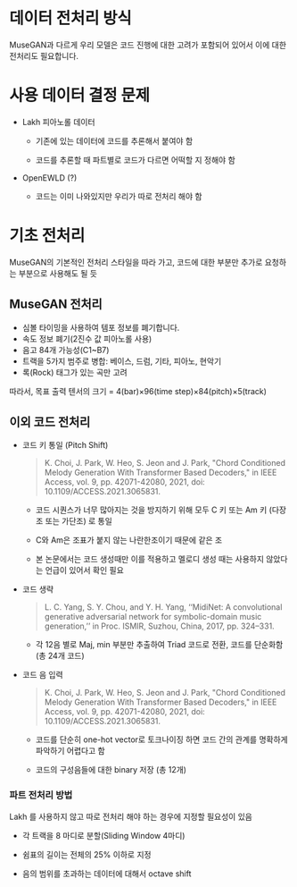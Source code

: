 # 데이터 전처리 방식

MuseGAN과 다르게 우리 모델은 코드 진행에 대한 고려가 포함되어 있어서 이에 대한 전처리도 필요합니다.



# 사용 데이터 결정 문제

- Lakh 피아노롤 데이터
  
  - 기존에 있는 데이터에 코드를 추론해서 붙여야 함
  
  - 코드를 추론할 때 파트별로 코드가 다르면 어떡할 지 정해야 함

- OpenEWLD (?)
  
  - 코드는 이미 나와있지만 우리가 따로 전처리 해야 함

# 기초 전처리

MuseGAN의 기본적인 전처리 스타일을 따라 가고, 코드에 대한 부분만 추가로 요청하는 부분으로 사용해도 될 듯

## MuseGAN 전처리

- 심볼 타이밍을 사용하여 템포 정보를 폐기합니다.
- 속도 정보 폐기(2진수 값 피아노롤 사용)
- 음고 84개 가능성(C1~B7)
- 트랙을 5가지 범주로 병합: 베이스, 드럼, 기타, 피아노, 현악기
- 록(Rock) 태그가 있는 곡만 고려

따라서, 목표 출력 텐서의 크기 = 4(bar)×96(time step)×84(pitch)×5(track)

## 이외 코드 전처리

- 코드 키 통일 (Pitch Shift) 
  
  > K. Choi, J. Park, W. Heo, S. Jeon and J. Park, "Chord Conditioned Melody Generation With Transformer Based Decoders," in IEEE Access, vol. 9, pp. 42071-42080, 2021, doi: 10.1109/ACCESS.2021.3065831.
  
  - 코드 시퀀스가 너무 많아지는 것을 방지하기 위해 모두 C 키 또는 Am 키 (다장조 또는 가단조) 로 통일
  
  - C와 Am은 조표가 붙지 않는 나란한조이기 때문에 같은 조
  
  - 본 논문에서는 코드 생성때만 이를 적용하고 멜로디 생성 때는 사용하지 않았다는 언급이 있어서 확인 필요

- 코드 생략
  
  > L. C. Yang, S. Y. Chou, and Y. H. Yang, ‘‘MidiNet: A convolutional generative adversarial network for symbolic-domain music generation,’’ in Proc. ISMIR, Suzhou, China, 2017, pp. 324–331.
  
  - 각 12음 별로 Maj, min 부분만 추출하여 Triad 코드로 전환, 코드를 단순화함 (총 24개 코드)
    
    

- 코드 음 입력
  
  > K. Choi, J. Park, W. Heo, S. Jeon and J. Park, "Chord Conditioned Melody Generation With Transformer Based Decoders," in IEEE Access, vol. 9, pp. 42071-42080, 2021, doi: 10.1109/ACCESS.2021.3065831.
  
  - 코드를 단순히 one-hot vector로 토크나이징 하면 코드 간의 관계를 명확하게 파악하기 어렵다고 함
  
  - 코드의 구성음들에 대한 binary 저장 (총 12개)



### 파트 전처리 방법

Lakh 를 사용하지 않고 따로 전처리 해야 하는 경우에 지정할 필요성이 있음

- 각 트랙을 8 마디로 분할(Sliding Window 4마디)

- 쉼표의 길이는 전체의 25% 이하로 지정

- 음의 범위를 초과하는 데이터에 대해서  octave shift
